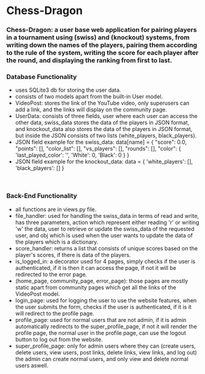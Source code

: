 # Chess-Dragon

### **Chess-Dragon**: a user base web application for pairing players in a tournament using (swiss) and (knockout) systems, from writing down the names of the players, pairing them according to the rule of the system, writing the score for each player after the round, and displaying the ranking from first to last.

### Database Functionality
* uses SQLite3 db for storing the user data.
* consists of two models apart from the built-in User model.
* VideoPost: stores the link of the YouTube video, only superusers can add a link, and the links will display on the community page.
* UserData: consists of three fields, user where each user can access the other data, swiss_data stores the data of the players in JSON format, and knockout_data also stores the data of the players in JSON format, but inside the JSON consists of two lists (white_players, black_players).
* JSON field example for the swiss_data:
data[name] = {
    "score": 0.0,
    "points": [],
    "color_list": [],
    "vs_players": [],
    "rounds": [],
    "color": {
        'last_played_color': '',
        'White': 0,
        'Black': 0
    }
} 
* JSON field example for the knockout_data: 
data = {
    'white_players': [],
    'black_players': []
}

<br>

### Back-End Functionality
* all functions are in views.py file.
* file_handler: used for handling the swiss_data in terms of read and write, has three parameters, action which represent either reading 'r' or writing 'w' the data, user to retrieve or update the swiss_data of the requested user, and obj which is used when the user wants to update the data of the players which is a dictionary. 
* score_handler: returns a list that consists of unique scores based on the player's scores, if there is data of the players.
* is_logged_in: a decorator used for 4 pages, simply checks if the user is authenticated, if it is then it can access the page, if not it will be redirected to the error page.
* (home_page, community_page, error_page): those pages are mostly static apart from community pages which get all the links of the VideoPost model.
* login_page: used for logging the user to use the website features, when the user submits the form, checks if the user is authenticated, if it is it will redirect to the profile page. 
* profile_page: used for normal users that are not admin, if it is admin automatically redirects to the super_profile_page, if not it will render the profile page, the normal user in the profile page, can use the logout button to log out from the website.
* super_profile_page: only for admin users where they can (create users, delete users, view users, post links, delete links, view links, and log out) the admin can create normal users, and only view and delete normal users aswell.

